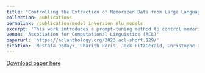 ```yaml
---
title: "Controlling the Extraction of Memorized Data from Large Language Models via Prompt-Tuning"
collection: publications
permalink: /publication/model_inversion_nlu_models
excerpt: 'This work introduces a prompt-tuning method to control memorized content extraction in LLMs, demonstrating both attack and defense strategies. Using GPT-Neo models, they show their attack increases extraction rates by 9.3 percentage points while their defense reduces extraction by up to 97.7% with minimal impact on model utility.'
venue: 'Association for Computational Linguistics (ACL)'
paperurl: 'https://aclanthology.org/2023.acl-short.129/'
citation: 'Mustafa Ozdayi, Charith Peris, Jack FitzGerald, Christophe Dupuy, Jimit Majmudar, Haidar Khan, Rahil Parikh, and Rahul Gupta. 2023. Controlling the Extraction of Memorized Data from Large Language Models via Prompt-Tuning. In Proceedings of the 61st Annual Meeting of the Association for Computational Linguistics (Volume 2: Short Papers), pages 1512–1521, Toronto, Canada. Association for Computational Linguistics.'
---
```

[Download paper here](https://aclanthology.org/2023.acl-short.129.pdf)